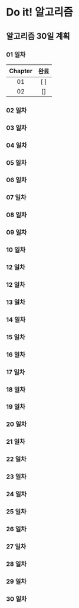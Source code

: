 # Do it! 알고리즘
## 알고리즘 30일 계획

### 01 일차
| Chapter | 완료  |
|:-------:|:---:|
|   01    | [ ]  |
|   02    | []  |

### 02 일차
### 03 일차
### 04 일차
### 05 일차
### 06 일차
### 07 일차
### 08 일차
### 09 일차
### 10 일차
### 12 일차
### 12 일차
### 13 일차
### 14 일차
### 15 일차
### 16 일차
### 17 일차
### 18 일차
### 19 일차
### 20 일차
### 21 일차
### 22 일차
### 23 일차
### 24 일차
### 25 일차
### 26 일차
### 27 일차
### 28 일차
### 29 일차
### 30 일차
